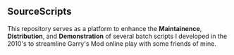 ## SourceScripts
This repository serves as a platform to enhance the **Maintainence**, **Distribution**, and **Demonstration** of several batch scripts I developed in the 2010's to streamline Garry's Mod online play with some friends of mine.
